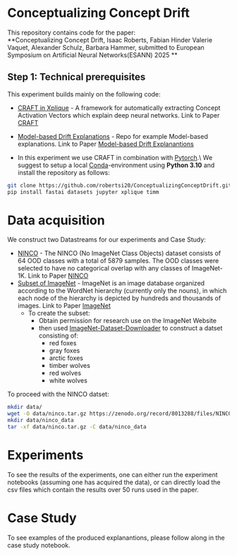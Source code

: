 # Conceptualizing Concept Drift
This repository contains code for the paper:  
**Conceptualizing Concept Drift, Isaac Roberts, Fabian Hinder Valerie Vaquet, Alexander Schulz, Barbara Hammer, submitted to European Symposium on Artificial Neural Networks(ESANN) 2025
**

## Step 1: Technical prerequisites

This experiment builds mainly on the following code:
- [CRAFT in Xplique]((https://github.com/deel-ai/xplique)) - A framework for automatically extracting Concept Activation Vectors which explain deep
  neural networks. Link to Paper [CRAFT](https://arxiv.org/abs/2211.10154)
- [Model-based Drift Explanations]((https://github.com/FabianHinder/DRAGON)) - Repo for example Model-based explanations. Link to Paper [Model-based Drift Explanantions](https://www.sciencedirect.com/science/article/pii/S0925231223007634)


- In this experiment we use CRAFT in combination with [Pytorch](https://pytorch.org/).\ 
We suggest to setup a local [Conda](https://conda.io/projects/conda/en/latest/user-guide/tasks/manage-environments.html)-environment
using **Python 3.10** and install the repository as follows:

```bash
git clone https://github.com/robertsi20/ConceptualizingConceptDrift.git
pip install fastai datasets jupyter xplique timm
```


# Data acquisition
We construct two Datastreams for our experiments and Case Study:
- [NINCO](https://github.com/j-cb/NINCO) - The NINCO (No ImageNet Class Objects) dataset consists of 64 OOD classes with a total of 5879 samples. The OOD classes were selected to have no categorical overlap with any classes of ImageNet-1K.  Link to Paper [NINCO]((https://arxiv.org/abs/2306.00826))
- [Subset of ImageNet](https://www.image-net.org/) - ImageNet is an image database organized according to the WordNet hierarchy (currently only the nouns), in which each node of the hierarchy is depicted by hundreds and thousands of images.  Link to Paper [ImageNet](https://www.image-net.org/static_files/papers/imagenet_cvpr09.pdf)
    - To create the subset:
        - Obtain permission for research use on the ImageNet Website
        - then used [ImageNet-Dataset-Downloader](https://github.com/mf1024/ImageNet-Datasets-Downloader) to construct a datset consisting of:
            - red foxes
            - gray foxes
            - arctic foxes
            - timber wolves
            - red wolves
            - white wolves

To proceed with the NINCO datset:
```bash
mkdir data/
wget -O data/ninco.tar.gz https://zenodo.org/record/8013288/files/NINCO_all.tar.gz?download=1
mkdir data/ninco_data
tar -xf data/ninco.tar.gz -C data/ninco_data
```

# Experiments
To see the results of the experiments, one can either run the experiment notebooks (assuming one has acquired the data), or can directly load the csv files which contain the results over 50 runs used in the paper. 

# Case Study 
To see examples of the produced explanantions, please follow along in the case study notebook.

